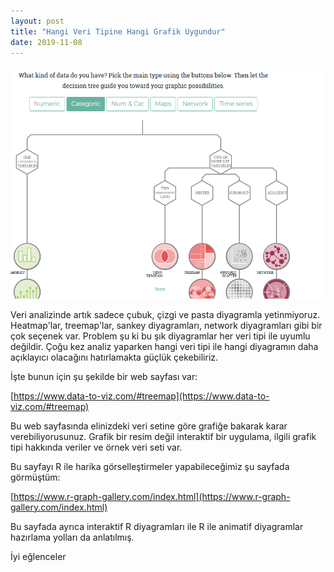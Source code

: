 ```yaml
---
layout: post
title: "Hangi Veri Tipine Hangi Grafik Uygundur"
date: 2019-11-08
---
```


![](/images/2019-11-08-14_38_40-from-data-to-viz-_-find-the-graphic-you-need.png)

Veri analizinde artık sadece çubuk, çizgi ve pasta diyagramla yetinmiyoruz. Heatmap'lar, treemap'lar, sankey diyagramları, network diyagramları gibi bir çok seçenek var. Problem şu ki bu şık diyagramlar her veri tipi ile uyumlu değildir. Çoğu kez analiz yaparken hangi veri tipi ile hangi diyagramın daha açıklayıcı olacağını hatırlamakta güçlük çekebiliriz.

İşte bunun için şu şekilde bir web sayfası var:

[https://www.data-to-viz.com/#treemap](https://www.data-to-viz.com/#treemap)

Bu web sayfasında elinizdeki veri setine göre grafiğe bakarak karar verebiliyorusunuz. Grafik bir resim değil interaktif bir uygulama, ilgili grafik tipi hakkında veriler ve örnek veri seti var.

Bu sayfayı R ile harika görselleştirmeler yapabileceğimiz şu sayfada görmüştüm:

[https://www.r-graph-gallery.com/index.html](https://www.r-graph-gallery.com/index.html)

Bu sayfada ayrıca interaktif R diyagramları ile R ile animatif diyagramlar hazırlama yolları da anlatılmış.

İyi eğlenceler
